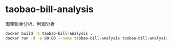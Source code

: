 # taobao-bill-analysis
淘宝账单分析，利润分析


```bash
docker build -t taobao-bill-analysis .
docker run -d -p 80:80 --name taobao-bill-analysis taobao-bill-analysis
```
